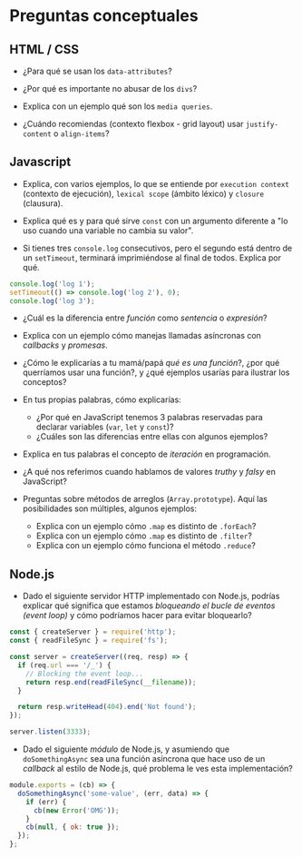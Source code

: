 # Preguntas conceptuales

## HTML / CSS

* ¿Para qué se usan los `data-attributes`?

* ¿Por qué es importante no abusar de los `divs`?

* Explica con un ejemplo qué son los `media queries`.

* ¿Cuándo recomiendas (contexto flexbox - grid layout) usar `justify-content` o
   `align-items`?

## Javascript

* Explica, con varios ejemplos, lo que se entiende por `execution context`
   (contexto de ejecución), `lexical scope` (ámbito léxico) y `closure`
   (clausura).

* Explica qué es y para qué sirve `const` con un argumento diferente a "lo uso
   cuando una variable no cambia su valor".

* Si tienes tres `console.log` consecutivos, pero el segundo está dentro de un
   `setTimeout`, terminará imprimiéndose al final de todos. Explica por qué.
```js
console.log('log 1');
setTimeout(() => console.log('log 2'), 0);
console.log('log 3');
```

* ¿Cuál es la diferencia entre _función_ como _sentencia_ o _expresión_?

* Explica con un ejemplo cómo manejas llamadas asíncronas con _callbacks_ y
   _promesas_.

* ¿Cómo le explicarías a tu mamá/papá _qué es una función_?, ¿por qué
    querríamos usar una función?, y ¿qué ejemplos usarías para ilustrar los
    conceptos?

* En tus propias palabras, cómo explicarías:

    * ¿Por qué en JavaScript tenemos 3 palabras reservadas para declarar
      variables (`var`, `let` y `const`)?
    * ¿Cuáles son las diferencias entre ellas con algunos ejemplos?

* Explica en tus palabras el concepto de _iteración_ en programación.

* ¿A qué nos referimos cuando hablamos de valores _truthy_ y _falsy_ en
    JavaScript?

* Preguntas sobre métodos de arreglos (`Array.prototype`). Aquí las
    posibilidades son múltiples, algunos ejemplos:

   * Explica con un ejemplo cómo `.map` es distinto de `.forEach`?
   * Explica con un ejemplo cómo `.map` es distinto de `.filter`?
   * Explica con un ejemplo cómo funciona el método `.reduce`?

## Node.js

* Dado el siguiente servidor HTTP implementado con Node.js, podrías explicar
  qué significa que estamos _bloqueando el bucle de eventos (event loop)_ y
  cómo podríamos hacer para evitar bloquearlo?

```js
const { createServer } = require('http');
const { readFileSync } = require('fs');

const server = createServer((req, resp) => {
  if (req.url === '/_') {
    // Blocking the event loop...
    return resp.end(readFileSync(__filename));
  }

  return resp.writeHead(404).end('Not found');
});

server.listen(3333);
```

* Dado el siguiente _módulo_ de Node.js, y asumiendo que `doSomethingAsync` sea
  una función asíncrona que hace uso de un _callback_ al estilo de Node.js, qué
  problema le ves esta implementación?

```js
module.exports = (cb) => {
  doSomethingAsync('some-value', (err, data) => {
    if (err) {
      cb(new Error('OMG'));
    }
    cb(null, { ok: true });
  });
};
```
